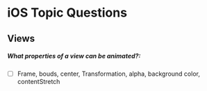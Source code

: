 # iOS Topic Questions

## Views
#####  What properties of a view can be animated?:
  - [ ] Frame, bouds, center, Transformation, alpha, background color, contentStretch

